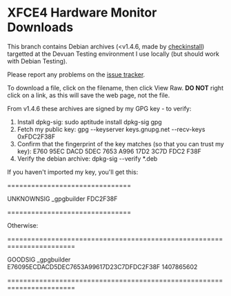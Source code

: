 XFCE4 Hardware Monitor Downloads
================================

This branch contains Debian archives (<v1.4.6, made by [checkinstall](http://asic-linux.com.mx/~izto/checkinstall/)) targetted at the Devuan Testing environment I use locally (but should work with Debian
Testing).

Please report any problems on the [issue tracker](https://bugzilla.xfce.org/buglist.cgi?component=General&list_id=19900&product=Xfce4-hardware-monitor-plugin).

To download a file, click on the filename, then click View Raw. **DO NOT**
right click on a link, as this will save the web page, not the file.

From v1.4.6 these archives are signed by my GPG key - to verify:

1. Install dpkg-sig: sudo aptitude install dpkg-sig gpg
2. Fetch my public key: gpg --keyserver keys.gnupg.net --recv-keys 0xFDC2F38F
3. Confirm that the fingerprint of the key matches (so that you can trust my key): E760 95EC DACD 5DEC 7653 A996 17D2 3C7D FDC2 F38F
4. Verify the debian archive: dpkg-sig --verify *.deb

If you haven't imported my key, you'll get this:

===============================

UNKNOWNSIG _gpgbuilder FDC2F38F

===============================

Otherwise:

=======================================================================

GOODSIG _gpgbuilder E76095ECDACD5DEC7653A99617D23C7DFDC2F38F 1407865602

=======================================================================
